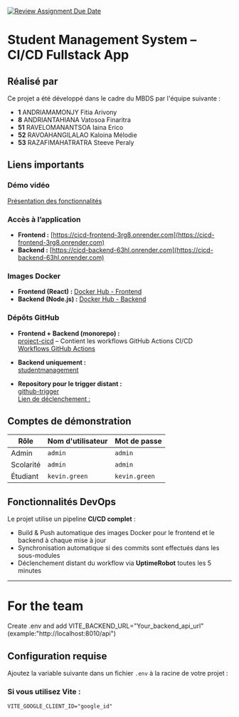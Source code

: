 [![Review Assignment Due Date](https://classroom.github.com/assets/deadline-readme-button-22041afd0340ce965d47ae6ef1cefeee28c7c493a6346c4f15d667ab976d596c.svg)](https://classroom.github.com/a/j-otaqSD)


# Student Management System – CI/CD Fullstack App

## Réalisé par

Ce projet a été développé dans le cadre du MBDS par l'équipe suivante :

- **1** ANDRIAMAMONJY Fitia Arivony  
- **8** ANDRIANTAHIANA Vatosoa Finaritra  
- **51** RAVELOMANANTSOA Iaina Erico  
- **52** RAVOAHANGILALAO Kaloina Mélodie  
- **53** RAZAFIMAHATRATRA Steeve Peraly  

## Liens importants

### Démo vidéo
 [Présentation des fonctionnalités](https://www.youtube.com/watch?v=Ah5Ireh1RRY)

### Accès à l’application
- **Frontend :** [https://cicd-frontend-3rg8.onrender.com](https://cicd-frontend-3rg8.onrender.com)  
- **Backend :** [https://cicd-backend-63hl.onrender.com](https://cicd-backend-63hl.onrender.com)  

### Images Docker
- **Frontend (React) :** [Docker Hub - Frontend](https://hub.docker.com/r/kaloina/project-cicd-frontend)  
- **Backend (Node.js) :** [Docker Hub - Backend](https://hub.docker.com/r/kaloina/project-cicd-backend)

### Dépôts GitHub
- **Frontend + Backend (monorepo) :**  
  [project-cicd](https://github.com/KaloinaMelodie/project-cicd/) – Contient les workflows GitHub Actions CI/CD  
  [Workflows GitHub Actions](https://github.com/KaloinaMelodie/project-cicd/actions)

- **Backend uniquement :**  
  [studentmanagement](https://github.com/KaloinaMelodie/studentmanagement)

- **Repository pour le trigger distant :**  
  [github-trigger](https://github.com/kaloinamelodie/github-trigger)  
  [Lien de déclenchement :](https://github-trigger.onrender.com/trigger)

## Comptes de démonstration

| Rôle       | Nom d'utilisateur | Mot de passe   |
|------------|-------------------|----------------|
| Admin      | `admin`           | `admin`        |
| Scolarité  | `admin`           | `admin`        |
| Étudiant   | `kevin.green`     | `kevin.green`  |

## Fonctionnalités DevOps

Le projet utilise un pipeline **CI/CD complet** :
- Build & Push automatique des images Docker pour le frontend et le backend à chaque mise à jour
- Synchronisation automatique si des commits sont effectués dans les sous-modules
- Déclenchement distant du workflow via **UptimeRobot** toutes les 5 minutes

---


# For the team
Create .env and add VITE_BACKEND_URL="Your_backend_api_url"(example:"http://localhost:8010/api")


## Configuration requise

Ajoutez la variable suivante dans un fichier `.env` à la racine de votre projet :

### Si vous utilisez **Vite** :

```env
VITE_GOOGLE_CLIENT_ID="google_id"
